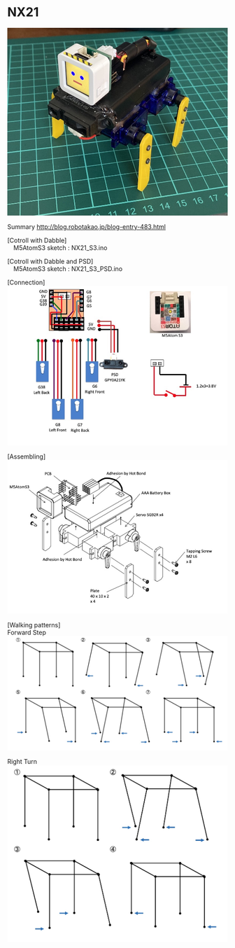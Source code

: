 # NX21
![image](NX21_01.jpeg)

Summary
http://blog.robotakao.jp/blog-entry-483.html

[Cotroll with Dabble]  
&emsp;M5AtomS3 sketch : NX21_S3.ino  


[Cotroll with Dabble and PSD]  
&emsp;M5AtomS3 sketch : NX21_S3_PSD.ino  

[Connection]  
![image](NX21_connection.jpg)

[Assembling]  
![image](Assembling.jpg)

[Walking patterns]  
Forward Step  
![image](Forward_step.jpg)

Right Turn  
![image](Right_turn_step.jpg)
